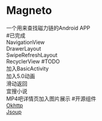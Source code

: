 # Magneto
一个用来查找磁力链的Android APP  
#已完成  
NavigationView  
DrawerLayout  
SwipeRefreshLayout  
RecyclerView
#TODO  
加入BasicActivity  
加入5.0动画  
滑动返回  
宜搜小说  
MP4吧详情页加入图片展示
#开源组件  
[Okhttp](https://github.com/square/okhttp)  
[Jsoup](http://jsoup.org/download)
